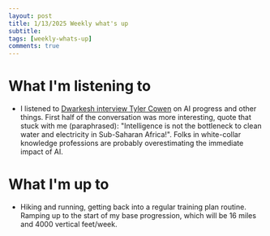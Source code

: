 ```yaml
---
layout: post
title: 1/13/2025 Weekly what's up
subtitle: 
tags: [weekly-whats-up]
comments: true
---
```


# What I'm listening to
- I listened to [Dwarkesh interview Tyler Cowen](https://podcasts.apple.com/us/podcast/tyler-cowen-the-1-bottleneck-to-ai-progress-is-humans/id1516093381?i=1000683347383) on AI progress and other things. First half of the conversation was more interesting, quote that stuck with me (paraphrased): "Intelligence is not the bottleneck to clean water and electricity in Sub-Saharan Africa!". Folks in white-collar knowledge professions are probably overestimating the immediate impact of AI.

# What I'm up to
- Hiking and running, getting back into a regular training plan routine. Ramping up to the start of my base progression, which will be 16 miles and 4000 vertical feet/week.
